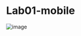 # Lab01-mobile
![image](https://github.com/user-attachments/assets/78855f19-d470-4a01-971a-b7b36407edd4)

